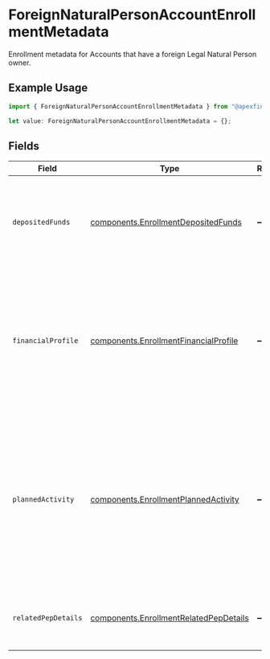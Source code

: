 # ForeignNaturalPersonAccountEnrollmentMetadata

Enrollment metadata for Accounts that have a foreign Legal Natural Person owner.

## Example Usage

```typescript
import { ForeignNaturalPersonAccountEnrollmentMetadata } from "@apexfintechsolutions/ascend-sdk/models/components";

let value: ForeignNaturalPersonAccountEnrollmentMetadata = {};
```

## Fields

| Field                                                                                                                                                                                | Type                                                                                                                                                                                 | Required                                                                                                                                                                             | Description                                                                                                                                                                          |
| ------------------------------------------------------------------------------------------------------------------------------------------------------------------------------------ | ------------------------------------------------------------------------------------------------------------------------------------------------------------------------------------ | ------------------------------------------------------------------------------------------------------------------------------------------------------------------------------------ | ------------------------------------------------------------------------------------------------------------------------------------------------------------------------------------ |
| `depositedFunds`                                                                                                                                                                     | [components.EnrollmentDepositedFunds](../../models/components/enrollmentdepositedfunds.md)                                                                                           | :heavy_minus_sign:                                                                                                                                                                   | The initial amount of money placed into the account by the entity upon or after the account's establishment.                                                                         |
| `financialProfile`                                                                                                                                                                   | [components.EnrollmentFinancialProfile](../../models/components/enrollmentfinancialprofile.md)                                                                                       | :heavy_minus_sign:                                                                                                                                                                   | Disclosure of the entity account owner's financial relationships and source of brokerage funds; facilitates the creation of the overall customer risk profile                        |
| `plannedActivity`                                                                                                                                                                    | [components.EnrollmentPlannedActivity](../../models/components/enrollmentplannedactivity.md)                                                                                         | :heavy_minus_sign:                                                                                                                                                                   | Details the customer's intended trading and banking-related activities at the time of account application; informs risk checks and forms a baseline for anomalous activity detection |
| `relatedPepDetails`                                                                                                                                                                  | [components.EnrollmentRelatedPepDetails](../../models/components/enrollmentrelatedpepdetails.md)                                                                                     | :heavy_minus_sign:                                                                                                                                                                   | Information about the related politically exposed persons                                                                                                                            |